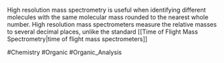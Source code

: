 High resolution mass spectrometry is useful when identifying different molecules with the same molecular mass rounded to the nearest whole number. High resolution mass spectrometers measure the relative masses to several decimal places, unlike the standard [[Time of Flight Mass Spectrometry|time of flight mass spectrometers]]

#Chemistry #Organic #Organic_Analysis 